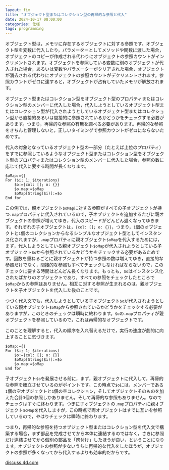 ```yaml
---
layout: fix
title: "オブジェクト型またはコレクション型の再帰的な参照と代入"
date: 2024-10-17 08:00:00
categories: 仕様
tags: programming
---
```


オブジェクト型は，メモリに存在するオブジェクトに対する参照です。オブジェクト型を変数に代入したり，パラメーターとしてメソッドや関数に渡した場合，オブジェクトのコピーが作成される代わりにオブジェクトの参照カウントがインクリメントされます。オブジェクトを参照している変数に別のオブジェクトが代入された場合，あるいは変数やパラメーターがクリアされた場合，オブジェクトが消去される代わりにオブジェクトの参照カウントがデクリメントされます。参照カウントがゼロに達すると，オブジェクトが占有していたメモリが解放されます。

オブジェクト型またはコレクション型をオブジェクト型のプロパティまたはコレクション型のメンバーに代入した場合，代入しようとしているオブジェクト型またはコレクション型が代入されようとしているオブジェクト型またはコレクション型から直接的あるいは間接的に参照されているかどうかをチェックする必要があります。つまり，再帰的な参照の有無を調べる必要があります。再帰的な参照をきちんと管理しないと，正しいタイミングで参照カウントがゼロにならないためです。

代入の対象となっているオブジェクト型の一部分（たとえば上位のプロパティ）をすでに参照しているようなオブジェクト型またはコレクション型をオブジェクト型のプロパティまたはコレクション型のメンバーに代入した場合，参照の数に応じて代入に要する時間が長くなります。

```4d
$oMap:={}
For ($i; 1; $iterations)
	$o:={col: []; o: {}}
	$o.map:=$oMap
	$oMap[String($i)]:=$o
End for
```

この例では，親オブジェクト`$oMap`に対する参照がすべての子オブジェクトが持つ`.map`プロパティに代入されているので，子オブジェクトを追加するたびに親オブジェクトの参照が増えてゆき，代入のスピードがどんどん遅くなってゆきます。それぞれの子オブジェクトは，`{col: []; o: {}}`，つまり，`1`個のオブジェクトと`1`個のコレクションからなるシンプルなオブジェクト型としてインスタンス化されますが，`.map`プロパティに親オブジェクト`$oMap`を代入するためには，まず，代入しようとしている親オブジェクト`$oMap`が代入されようとしている子オブジェクト`$o`から参照されているかどうかをチェックする必要があるためです。回数を重ねるごとに親オブジェクトが持つ参照の数は増えてゆき，直接的な参照だけでなく，間接的な参照もすべてチェックしなければならないので，このチェックに要する時間はどんどん長くなります。もっとも，`$o`はインスタンス化されたばかりのオブジェクトであり，すべての参照をチェックしたところで`$oMap`からの参照はありません。相互に対する参照が生まれるのは，親オブジェクトを子オブジェクトを代入した後のことです。

つづく代入文でも，代入しようとしている子オブジェクト`$o`が代入されようとしている親オブジェクト`$oMap`から参照されているかどうかをチェックする必要がありますが，このときのチェックは瞬時に終わります。`$o`の`.map`プロパティが親オブジェクトを参照しているので，これは再帰的なオブジェクトです。

このことを理解すると，代入の順序を入れ替えるだけで，実行の速度が劇的に向上することに気づきます。

```4d
$oMap:={}
For ($i; 1; $iterations)
	$o:={col: []; o: {}}
	$oMap[String($i)]:=$o
	$o.map:=$oMap
End for
```

子オブジェクト`$o`を発展させる前に，まず，親オブジェクトに代入して，再帰的な参照を確立させているのがポイントです。この時点で`$o`には，メンバーである`1`個の空オブジェクトと`1`個の空コレクション，そしてオブジェクトそのものを加えた合計`3`個の参照しかありません。そして再帰的な参照もありません。なのでチェックはすぐに終わります。つぎに子オブジェクトの`.map`プロパティに親オブジェクト`$oMap`を代入しますが，この時点で両オブジェクトはすでに互いを参照しているので，やはりチェックは瞬時に終わります。

つまり，再帰的な参照を持つオブジェクト型またはコレクション型を代入文で構築する場合，まず部品を完成させてから本体に連結するのではなく，さきに参照だけ連結させてから個別の部品を「肉付け」したほうが良い，ということになります。オブジェクトの参照が少ないうちに再帰的な代入をしたほうが，オブジェクトの参照が多くなってから代入するよりも効率的だからです。

<i class="fa fa-external-link" aria-hidden="true"></i> [discuss.4d.com](https://discuss.4d.com/t/aci0105124-extrem-slow-object-creation/32621/11)